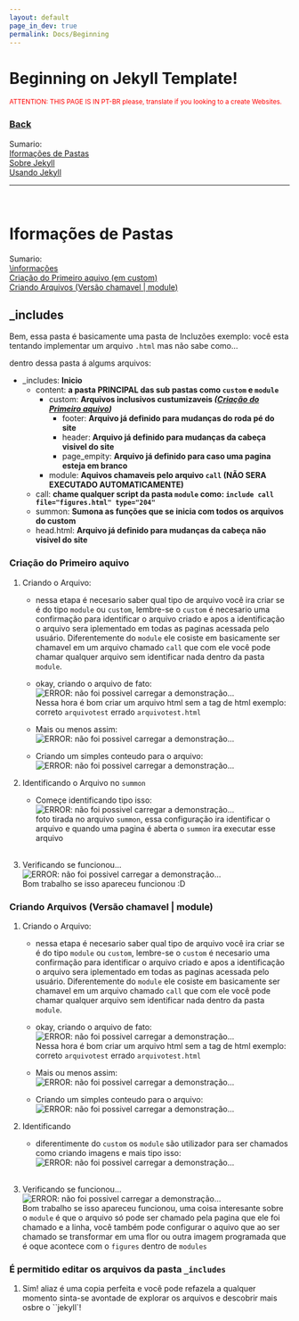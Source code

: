 ```yaml
---
layout: default
page_in_dev: true
permalink: Docs/Beginning
---
```


<style>
#scriptline {
    padding: 5.1px;
    color: white;
    background-color: black;
    box-shadow: 2px 3px 7px 2px rgb(0 0 0 / 2%);
    border-radius: 5px;
}
</style>

<h1>Beginning on Jekyll Template!</h1>
<small style="color: red;">ATTENTION: THIS PAGE IS IN PT-BR please, translate if you looking to a create Websites.</small>

<h3><a href=".">Back</a></h3>

Sumario:\
<a href="#iformações-de-pastas">Iformações de Pastas</a>\
<a href="#sobre-jekyll">Sobre Jekyll</a>\
<a href="#começando-com-jekyll">Usando Jekyll</a>

---

<br>

# Iformações de Pastas

Sumario:\
<a href="#_includes">\informações</a>\
<a href="#criação-do-primeiro-aquivo">Criação do Primeiro aquivo (em custom)</a>\
<a href="#criando-arquivos-(Versão-chamavel-|-module)">Criando Arquivos (Versão chamavel | module)</a>

## <b>\_includes</b>

Bem, essa pasta é basicamente uma pasta de Incluzões exemplo: você esta tentando implementar um arquivo `.html` mas não sabe como...

dentro dessa pasta á algums arquivos:

- \_includes: <b>Inicio</b>
  - content: <b>a pasta PRINCIPAL das sub pastas como `custom` e `module`</b>
    - custom: <b>Arquivos inclusivos custumizaveis <i>(<a href="#">Criação do Primeiro aquivo</a>)</i></b>
      - footer: <b>Arquivo já definido para mudanças do roda pé do site</b>
      - header: <b>Arquivo já definido para mudanças da cabeça visivel do site</b>
      - page_empity: <b>Arquivo já definido para caso uma pagina esteja em branco</b>
    - module: <b>Aquivos chamaveis pelo arquivo `call` (NÃO SERA EXECUTADO AUTOMATICAMENTE)</b>
  - call: <b>chame qualquer script da pasta `module` como: `include call file="figures.html" type="204"`</b>
  - summon: <b>Sumona as funções que se inicia com todos os arquivos do custom</b>
  - head.html: <b>Arquivo já definido para mudanças da cabeça não visivel do site</b>

### <b>Criação do Primeiro aquivo</b>

1. Criando o Arquivo:

   - nessa etapa é necesario saber qual tipo de arquivo você ira criar se é do tipo `module` ou `custom`, lembre-se o `custom` é necesario uma confirmação para identificar o arquivo criado e apos a identificação o arquivo sera iplementado em todas as paginas acessada pelo usuário. Diferentemente do `module` ele cosiste em basicamente ser chamavel em um arquivo chamado `call` que com ele você pode chamar qualquer arquivo sem identificar nada dentro da pasta `module`.

   - okay, criando o arquivo de fato: <br> <img src="{{ site.url }}/Assets/Images/Includes1Img.png" alt="ERROR: não foi possivel carregar a demonstração..."> <br> Nessa hora é bom criar um arquivo html sem a tag de html exemplo: correto `arquivotest` errado `arquivotest.html`

   - Mais ou menos assim: <br> <img src="{{ site.url }}/Assets/Images/Includes2Img.png" alt="ERROR: não foi possivel carregar a demonstração...">

   - Criando um simples conteudo para o arquivo: <br> <img src="{{ site.url }}/Assets/Images/Includes3Img.png" alt="ERROR: não foi possivel carregar a demonstração...">

2. Identificando o Arquivo no `summon`

   - Começe identificando tipo isso: <br> <img src="{{ site.url }}/Assets/Images/Includes4Img.png" alt="ERROR: não foi possivel carregar a demonstração..."> <br> foto tirada no arquivo `summon`, essa configuração ira identificar o arquivo e quando uma pagina é aberta o `summon` ira executar esse arquivo

   <br>

3. Verificando se funcionou... <br>
   <img src="{{ site.url }}/Assets/Images/Includes5Img.png" alt="ERROR: não foi possivel carregar a demonstração..."> <br> Bom trabalho se isso apareceu funcionou :D

### <b>Criando Arquivos (Versão chamavel | module)</b>

1. Criando o Arquivo:

   - nessa etapa é necesario saber qual tipo de arquivo você ira criar se é do tipo `module` ou `custom`, lembre-se o `custom` é necesario uma confirmação para identificar o arquivo criado e apos a identificação o arquivo sera iplementado em todas as paginas acessada pelo usuário. Diferentemente do `module` ele cosiste em basicamente ser chamavel em um arquivo chamado `call` que com ele você pode chamar qualquer arquivo sem identificar nada dentro da pasta `module`.

   - okay, criando o arquivo de fato: <br> <img src="{{ site.url }}/Assets/Images/Includes1Img_module.png" alt="ERROR: não foi possivel carregar a demonstração..."> <br> Nessa hora é bom criar um arquivo html sem a tag de html exemplo: correto `arquivotest` errado `arquivotest.html`

   - Mais ou menos assim: <br> <img src="{{ site.url }}/Assets/Images/Includes2Img.png" alt="ERROR: não foi possivel carregar a demonstração...">

   - Criando um simples conteudo para o arquivo: <br> <img src="{{ site.url }}/Assets/Images/Includes3Img.png" alt="ERROR: não foi possivel carregar a demonstração...">

2. Identificando

   - diferentimente do `custom` os `module` são utilizador para ser chamados como criando imagens e mais tipo isso: <br>
     <img src="{{ site.url }}/Assets/Images/Includes1Img_modulecall.png" alt="ERROR: não foi possivel carregar a demonstração...">

   <br>

3. Verificando se funcionou... <br>
   <img src="{{ site.url }}/Assets/Images/Includes5Img.png" alt="ERROR: não foi possivel carregar a demonstração..."> <br> Bom trabalho se isso apareceu funcionou, uma coisa interesante sobre o `module` é que o arquivo só pode ser chamado pela pagina que ele foi chamado e a linha, você também pode configurar o aquivo que ao ser chamado se transformar em uma flor ou outra imagem programada que é oque acontece com o `figures` dentro de `modules`

### <b>É permitido editar os arquivos da pasta `_includes`</b>

1. Sim! aliaz é uma copia perfeita e você pode refazela a qualquer momento sinta-se avontade de explorar os arquivos e descobrir mais osbre o ``jekyll`!
